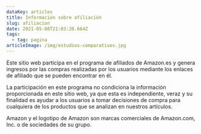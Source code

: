 ```yaml
---
dataKey: articles
title: Información sobre afiliación
slug: afiliacion
date: 2021-05-08T21:03:20.664Z
tags:
  - tag: pagina
articleImage: /img/estudios-comparativos.jpg
---
```

Este sitio web participa en el programa de afiliados de Amazon.es y genera ingresos por las compras realizadas por los usuarios mediante los enlaces de afiliado que se pueden encontrar en él.


La participación en este programa no condiciona la información proporcionada en este sitio web, ya que esta es independiente, veraz y su finalidad es ayudar a los usuarios a tomar decisiones de compra para cualquiera de los productos que se analizan en nuestros artículos.


Amazon y el logotipo de Amazon son marcas comerciales de Amazon.com, Inc. o de sociedades de su grupo.
